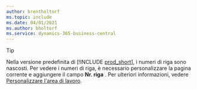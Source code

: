 ```yaml
---
author: brentholtorf
ms.topic: include
ms.date: 04/01/2021
ms.author: bholtorf
ms.service: dynamics-365-business-central
---
```

> [!TIP]
> Nella versione predefinita di [!INCLUDE [prod_short](prod_short.md)], i numeri di riga sono nascosti. Per vedere i numeri di riga, è necessario personalizzare la pagina corrente e aggiungere il campo **Nr. riga** . Per ulteriori informazioni, vedere [Personalizzare l'area di lavoro](../ui-personalization-user.md#start-personalizing-by-using-the-personalization-mode).  
